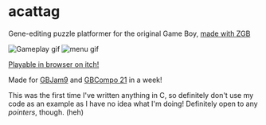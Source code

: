# acattag
Gene-editing puzzle platformer for the original Game Boy, [made with ZGB](https://github.com/Zal0/ZGB)

![Gameplay gif](https://img.itch.zone/aW1hZ2UvMTIxMTY2NS83MDg0MTUyLmdpZg==/original/5%2FkEdS.gif) ![menu gif](https://img.itch.zone/aW1hZ2UvMTIxMTY2NS83MDg0MTUzLmdpZg==/original/b4GPCd.gif)

[Playable in browser on itch!](https://selkkie.itch.io/acattag)

Made for [GBJam9](https://itch.io/jam/gbjam-9) and [GBCompo 21](https://itch.io/jam/gbcompo21) in a week!

This was the first time I've written anything in C, so definitely don't use my code as an example as I have no idea what I'm doing! 
Definitely open to any *pointers*, though. (heh)

